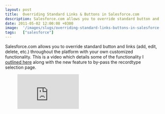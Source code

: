 ```yaml
---
layout: post
title:  Overriding Standard Links & Buttons in Salesforce.com
description: Salesforce.com allows you to override standard button and links (add, edit, delete, etc.) throughout the platform with your own customized functionality. This is a video which details some of the functionality I outlined here along with the new feature to by-pass the recordtype selection page.
date: 2011-05-02 12:00:08 +0300
image:  '/images/slugs/overriding-standard-links-buttons-in-salesforce-com.jpg'
tags:   ["salesforce"]
---
```

<p>Salesforce.com allows you to override standard button and links (add, edit, delete, etc.) throughout the platform with your own customized functionality. This is a video which details some of the functionality I <a href="/2009/06/26/overriding-standard-links-with-visualforce-pages/">outlined here</a> along with the new feature to by-pass the recordtype selection page.</p>
<figure class="kg-card kg-embed-card"><iframe width="200" height="113" src="https://www.youtube.com/embed/kiCbsoOF6so?feature=oembed" frameborder="0" allow="accelerometer; autoplay; clipboard-write; encrypted-media; gyroscope; picture-in-picture" allowfullscreen></iframe></figure>
